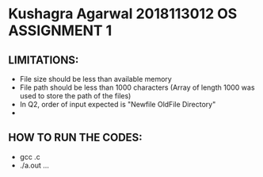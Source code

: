 # Kushagra Agarwal 2018113012 OS ASSIGNMENT 1

## LIMITATIONS:
* File size should be less than available memory
* File path should be less than 1000 characters (Array of length 1000 was used to store the path of the files)
* In Q2, order of input expected is "Newfile OldFile Directory"
* 

## HOW TO RUN THE CODES:
* gcc <filename>.c
* ./a.out <parameter1> <parameter2> ...

